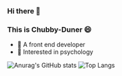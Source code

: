 <!--
**Chubby-Duner/Chubby-Duner** is a ✨ _special_ ✨ repository because its `README.md` (this file) appears on your GitHub profile.

Here are some ideas to get you started:

- 🔭 I’m currently working on ...
- 🌱 I’m currently learning ...
- 👯 I’m looking to collaborate on ...
- 🤔 I’m looking for help with ...
- 💬 Ask me about ...
- 📫 How to reach me: ...
- 😄 Pronouns: ...
- ⚡ Fun fact: ...
-->

<!-- <img align="right" src="https://github-readme-stats.vercel.app/api?username=Aiqizai&show_icons=true&icon_color=CE1D2D&text_color=718096&bg_color=ffffff&hide_title=true" /> -->
### Hi there 👋
### This is Chubby-Duner 😄

- :hammer: A front end developer
- :orange_book: Interested in psychology


![Anurag's GitHub stats](https://github-readme-stats.vercel.app/api?username=Chubby-Duner&show_icons=true&theme=radical)
![Top Langs](https://github-readme-stats.vercel.app/api/top-langs/?username=Chubby-Duner&layout=compact)
